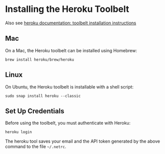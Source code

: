 # Installing the Heroku Toolbelt

Also see 
[heroku documentation: toolbelt installation instructions](https://devcenter.heroku.com/articles/heroku-cli)

## Mac

On a Mac, the Heroku toolbelt can be installed using Homebrew:

```
brew install heroku/brew/heroku
```

## Linux

On Ubuntu, the Heroku toolbelt is installable with a shell script:

```
sudo snap install heroku --classic
```

## Set Up Credentials

Before using the toolbelt, you must authenticate with Heroku:

```
heroku login
```

The heroku tool saves your email and the API token generated by
the above command to the file `~/.netrc`.

